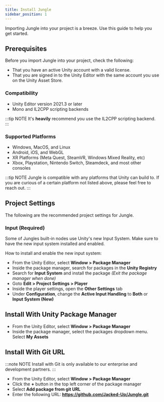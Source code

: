 ```yaml
---
title: Install Jungle
sidebar_position: 1
---
```


Importing Jungle into your project is a breeze. Use this guide to help you get started.

## Prerequisites

Before you import Jungle into your project, check the following:
- That you have an active Unity account with a valid license.
- That you are signed in to the Unity Editor with the same account you use on the Unity Asset Store.

### Compatibility

- Unity Editor version 2021.3 or later
- Mono and IL2CPP scripting backends

:::tip NOTE
It's **heavily** recommend you use the IL2CPP scripting backend.
:::

### Supported Platforms

- Windows, MacOS, and Linux
- Android, iOS, and WebGL
- XR Platforms (Meta Quest, SteamVR, Windows Mixed Reality, etc)
- Xbox, Playstation, Nintendo Switch, Steamdeck, and most other consoles

:::tip NOTE
Jungle is compatible with any platforms that Unity can build to. If you are curious of a certain platform not listed
above, please feel free to reach out.
:::

## Project Settings

The following are the recommended project settings for Jungle.

### Input (Required)

Some of Jungles built-in nodes use Unity's new Input System. Make sure to have the new input system installed and enabled.

How to install and enable the new input system:
- From the Unity Editor, select **Window > Package Manager**
- Inside the package manager, search for packages in the **Unity Registry**
- Search for **Input System** and install the package _(Exit the package manager when done)_
- Goto **Edit > Project Settings > Player**
- Inside the player settings, open the **Other Settings** tab
- Under **Configuration**, change the **Active Input Handling** to **Both** or **Input System (New)**

## Install With Unity Package Manager

- From the Unity Editor, select **Window > Package Manager**
- Inside the package manager, select the packages dropdown menu. Select **My Assets**



## Install With Git URL

:::note NOTE
Install with Git is only available to our enterprise and development partners. 
:::

- From the Unity Editor, select **Window > Package Manager**
- Click the **+** button in the top left corner of the package manager
- Select **Add package from git URL**
- Enter the following URL: **https://github.com/Jacked-Up/Jungle.git**
